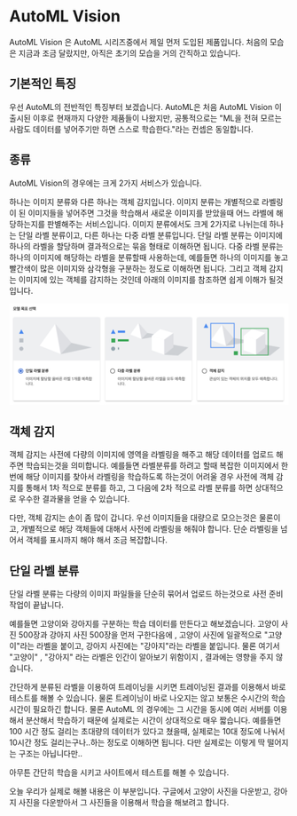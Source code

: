 # AutoML Vision

AutoML Vision 은 AutoML 시리즈중에서 제일 먼저 도입된 제품입니다.
처음의 모습은 지금과 조금 달랐지만, 아직은 초기의 모습을 거의 간직하고 있습니다.

## 기본적인 특징

우선 AutoML의 전반적인 특징부터 보겠습니다.
AutoML은 처음 AutoML Vision 이 출시된 이후로 현재까지 다양한 제품들이 나왔지만, 공통적으로는 "ML을 전혀 모르는 사람도 데이터를 넣어주기만 하면 스스로 학습한다."라는 컨셉은 동일합니다.

## 종류

AutoML Vision의 경우에는 크게 2가지 서비스가 있습니다.

하나는 이미지 분류와 다른 하나는 객체 감지입니다.
이미지 분류는 개별적으로 라벨링이 된 이미지들을 넣어주면 그것을 학습해서 새로운 이미지를 받았을때 어느 라벨에 해당하는지를 판별해주는 서비스입니다.
이미지 분류에서도 크게 2가지로 나뉘는데 하나는 단일 라벨 분류이고, 다른 하나는 다중 라벨 분류입니다.
단일 라벨 분류는 이미지에 하나의 라벨을 할당하며 결과적으로는 묶음 형태로 이해하면 됩니다.
다중 라벨 분류는 하나의 이미지에 해당하는 라벨을 분류할때 사용하는데, 예를들면 하나의 이미지를 놓고 빨간색이 많은 이미지와 삼각형을 구분하는 정도로 이해하면 됩니다.
그리고 객체 감지는 이미지에 있는 객체를 감지하는 것인데 아래의 이미지를 참조하면 쉽게 이해가 될것입니다.

![모델 종류](./modeltype.png)

## 객체 감지

객체 감지는 사전에 다량의 이미지에 영역을 라벨링을 해주고 해당 데이터를 업로드 해주면 학습되는것을 의미합니다.
예를들면 라벨분류를 하려고 할때 복잡한 이미지에서 한번에 해당 이미지를 찾아서 라벨링을 학습하도록 하는것이 어려울 경우 사전에 객체 감지를 통해서 1차 적으로 분류를 하고, 그 다음에 2차 적으로 라벨 분류를 하면 상대적으로 우수한 결과물을 얻을 수 있습니다.

다만, 객체 감지는 손이 좀 많이 갑니다.
우선 이미지들을 대량으로 모으는것은 물론이고, 개별적으로 해당 객체들에 대해서 사전에 라벨링을 해줘야 합니다. 단순 라벨링을 넘어서 객체를 표시까지 해야 해서 조금 복잡합니다.

## 단일 라벨 분류

단일 라벨 분류는 다량의 이미지 파일들을 단순히 묶어서 업로드 하는것으로 사전 준비 작업이 끝납니다.

예를들면 고양이와 강아지를 구분하는 학습 데이터를 만든다고 해보겠습니다.
고양이 사진 500장과 강아지 사진 500장을 먼저 구한다음에 , 고양이 사진에 일괄적으로 "고양이"라는 라벨을 붙이고, 강아지 사진에는 "강아지"라는 라벨을 붙입니다. 물론 여기서 "고양이" , "강아지" 라는 라벨은 인간이 알아보기 위함이지 , 결과에는 영향을 주지 않습니다.

간단하게 분류된 라벨을 이용하여 트레이닝을 시키면 트레이닝된 결과를 이용해서 바로 테스트를 해볼 수 있습니다. 물론 트레이닝이 바로 나오지는 않고 보통은 수시간의 학습시간이 필요하긴 합니다. 물론 AutoML 의 경우에는 그 시간을 동시에 여러 서버를 이용해서 분산해서 학습하기 때문에 실제로는 시간이 상대적으로 매우 짧습니다. 예를들면 100 시간 정도 걸리는 초대량의 데이터가 있다고 쳤을때, 실제로는 10대 정도에 나눠서 10시간 정도 걸리는구나..하는 정도로 이해하면 됩니다. 다만 실제로는 이렇게 딱 떨어지는 구조는 아닙니다만..

아무튼 간단히 학습을 시키고 사이트에서 테스트를 해볼 수 있습니다.

오늘 우리가 실제로 해볼 내용은 이 부분입니다. 구글에서 고양이 사진을 다운받고, 강아지 사진을 다운받아서 그 사진들을 이용해서 학습을 해보려고 합니다.
